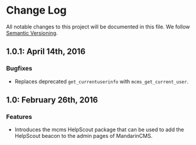 # Change Log

All notable changes to this project will be documented in this file.
We follow [Semantic Versioning](http://semver.org/).

## 1.0.1: April 14th, 2016

### Bugfixes

* Replaces deprecated `get_currentuserinfo` with `mcms_get_current_user`.

## 1.0: February 26th, 2016

### Features

* Introduces the mcms HelpScout package that can be used to add the HelpScout beacon to the admin pages of MandarinCMS.
